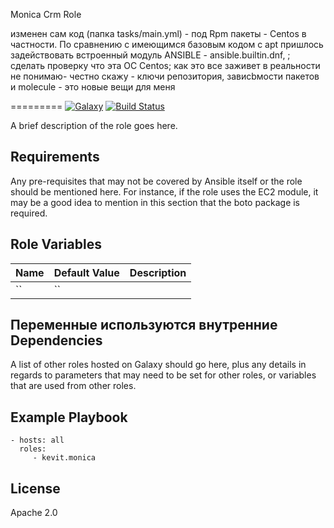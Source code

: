 Monica Crm Role

изменен сам код (папка tasks/main.yml) - под Rpm пакеты - Centos в частности. По сравнению с имеющимся базовым кодом c apt пришлось задействовать встроенный модуль ANSIBLE - ansible.builtin.dnf, ; сделать проверку что эта ОС Centos;  как это все заживет в реальности не понимаю- честно скажу - ключи репозитория, завиcbмости пакетов и  molecule - это новые вещи для меня


=========
[![Galaxy](https://img.shields.io/badge/galaxy-kevit.monica-blue.svg?style=flat)](https://galaxy.ansible.com/kevit/monica)
[![Build Status](https://travis-ci.org/kevit/ansible-role-monica.svg?branch=master)](https://travis-ci.org/kevit/ansible-role-monica)

A brief description of the role goes here.

Requirements
------------

Any pre-requisites that may not be covered by Ansible itself or the role should be mentioned here. For instance, if the role uses the EC2 module, it may be a good idea to mention in this section that the boto package is required.

Role Variables
--------------

| Name              | Default Value       | Description          |
|-------------------|---------------------|----------------------|
| `` | `` |  |

Переменные используются внутренние  
Dependencies
------------

A list of other roles hosted on Galaxy should go here, plus any details in regards to parameters that may need to be set for other roles, or variables that are used from other roles.

Example Playbook
----------------

    - hosts: all
      roles:
         - kevit.monica

License
-------

Apache 2.0
